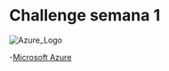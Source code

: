 # Challenge semana 1

![Azure_Logo](https://user-images.githubusercontent.com/83623695/117381668-3611c000-aea2-11eb-9f91-a6a6fbb89962.png)

-[Microsoft Azure](https://azure.microsoft.com/es-mx/overview/what-is-azure/?&ef_id=Cj0KCQjwp86EBhD7ARIsAFkgakh1Y5FeWz8VT8ndJxxvrp5fhm-FVXO7KxPm_4SvCwHoqB6zffl_1NwaAmnWEALw_wcB:G:s&OCID=AID2100073_SEM_Cj0KCQjwp86EBhD7ARIsAFkgakh1Y5FeWz8VT8ndJxxvrp5fhm-FVXO7KxPm_4SvCwHoqB6zffl_1NwaAmnWEALw_wcB:G:s&gclid=Cj0KCQjwp86EBhD7ARIsAFkgakh1Y5FeWz8VT8ndJxxvrp5fhm-FVXO7KxPm_4SvCwHoqB6zffl_1NwaAmnWEALw_wcB)
